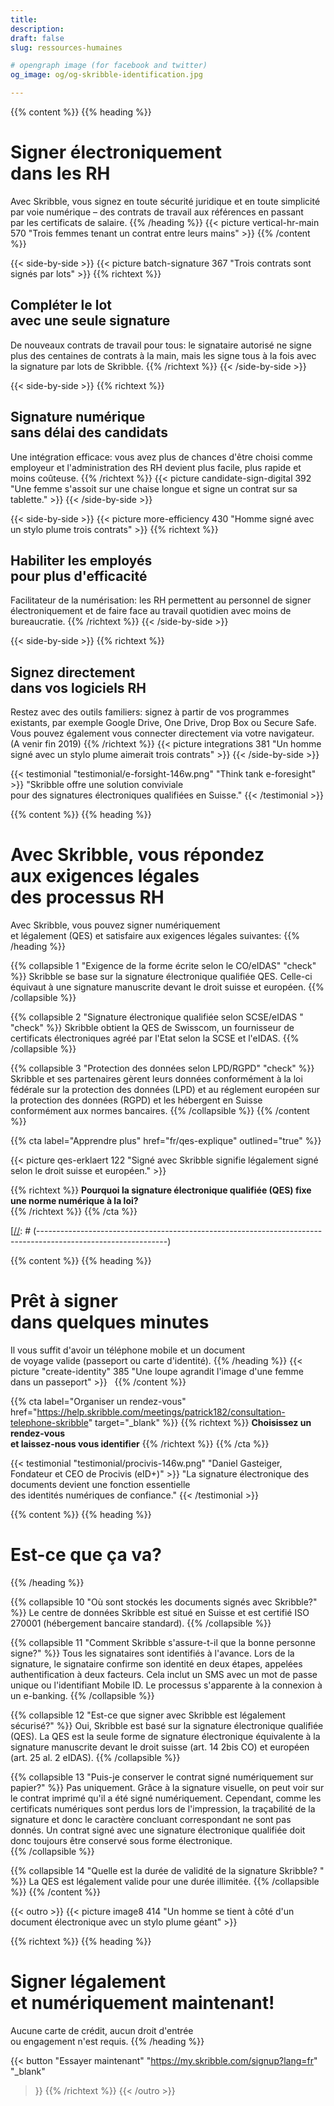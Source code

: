 ```yaml
---
title:
description:
draft: false
slug: ressources-humaines

# opengraph image (for facebook and twitter)
og_image: og/og-skribble-identification.jpg

---
```


{{% content %}}
{{% heading %}}
# Signer électroniquement <br class="hide-for-mobile">dans les RH
Avec Skribble, vous signez en toute sécurité juridique et en toute simplicité <br class="hide-for-mobile">par voie numérique – des contrats de travail aux références en passant <br class="hide-for-mobile">par les certificats de salaire.
{{% /heading %}}
{{< picture vertical-hr-main 570 "Trois femmes tenant un contrat entre leurs mains" >}}
{{% /content %}}

[//]: # (--------------------------------------------------------------------------------------------------------------)

{{< side-by-side >}}
{{< picture batch-signature 367 "Trois contrats sont signés par lots" >}}
{{% richtext %}}
## Compléter le lot <br class="hide-for-mobile">avec une seule signature
De nouveaux contrats de travail pour tous: le signataire autorisé ne signe plus des centaines de contrats à la main, mais les signe tous à la fois avec la signature par lots de Skribble.
{{% /richtext %}}
{{< /side-by-side >}}

[//]: # (--------------------------------------------------------------------------------------------------------------)

{{< side-by-side >}}
{{% richtext %}}
## Signature numérique <br class="hide-for-mobile">sans délai des candidats 
Une intégration efficace: vous avez plus de chances d'être choisi comme employeur et l'administration des RH devient plus facile, plus rapide et moins coûteuse.
{{% /richtext %}}
{{< picture candidate-sign-digital 392 "Une femme s'assoit sur une chaise longue et signe un contrat sur sa tablette." >}}
{{< /side-by-side >}}

[//]: # (--------------------------------------------------------------------------------------------------------------)

{{< side-by-side >}}
{{< picture more-efficiency 430 "Homme signé avec un stylo plume trois contrats" >}}
{{% richtext %}}
## Habiliter les employés <br class="hide-for-mobile">pour plus d'efficacité
Facilitateur de la numérisation: les RH permettent au personnel de signer électroniquement et de faire face au travail quotidien avec moins de bureaucratie.
{{% /richtext %}}
{{< /side-by-side >}}

[//]: # (--------------------------------------------------------------------------------------------------------------)

{{< side-by-side >}}
{{% richtext %}}
## Signez directement <br class="hide-for-mobile">dans vos logiciels RH
Restez avec des outils familiers: signez à partir de vos programmes existants, par exemple Google Drive, One Drive, Drop Box ou Secure Safe. Vous pouvez également vous connecter directement via votre navigateur. (A venir fin 2019)
{{% /richtext %}}
{{< picture integrations 381 "Un homme signé avec un stylo plume aimerait trois contrats" >}}
{{< /side-by-side >}}

[//]: # (--------------------------------------------------------------------------------------------------------------)

{{< testimonial "testimonial/e-forsight-146w.png" "Think tank e-foresight" >}}
"Skribble offre une solution conviviale <br class="hide-for-mobile">pour des signatures électroniques qualifiées en Suisse."
{{< /testimonial >}}

[//]: # (--------------------------------------------------------------------------------------------------------------)

{{% content %}}
{{% heading %}}
# Avec Skribble, vous répondez <br class="hide-for-mobile">aux exigences légales <br class="hide-for-mobile">des processus RH
Avec Skribble, vous pouvez signer numériquement <br class="hide-for-mobile">et légalement (QES) et satisfaire aux exigences légales suivantes:
{{% /heading %}}

{{% collapsible 1 "Exigence de la forme écrite selon le CO/eIDAS" "check" %}}
Skribble se base sur la signature électronique qualifiée QES. Celle-ci équivaut à une signature manuscrite devant le droit suisse et européen.
{{% /collapsible %}}

{{% collapsible 2 "Signature électronique qualifiée selon SCSE/eIDAS " "check" %}}
Skribble obtient la QES de Swisscom, un fournisseur de certificats électroniques agréé par l'Etat selon la SCSE et l'eIDAS.
{{% /collapsible %}}

{{% collapsible 3 "Protection des données selon LPD/RGPD" "check" %}}
Skribble et ses partenaires gèrent leurs données conformément à la loi fédérale sur la protection des données (LPD) et au réglement européen sur la protection des données (RGPD) et les hébergent en Suisse conformément aux normes bancaires.
{{% /collapsible %}}
{{% /content %}}

[//]: # (--------------------------------------------------------------------------------------------------------------)

{{% cta
  label="Apprendre plus"
  href="fr/qes-explique"
  outlined="true"
%}}

{{< picture qes-erklaert 122 "Signé avec Skribble signifie légalement signé selon le droit suisse et européen." >}}

{{% richtext %}}
**Pourquoi la signature électronique qualifiée (QES) fixe une norme numérique à la loi?**<br>
{{% /richtext %}}
{{% /cta %}}

[[//]: # (--------------------------------------------------------------------------------------------------------------)

{{% content %}}
{{% heading %}}
# Prêt à signer <br class="hide-for-mobile">dans quelques minutes
Il vous suffit d'avoir un téléphone mobile et un document <br class="hide-for-mobile">de voyage valide (passeport ou carte d'identité).
{{% /heading %}}
{{< picture "create-identity" 385 "Une loupe agrandit l'image d'une femme dans un passeport" >}}
&nbsp;
{{% /content %}}

{{% cta
  label="Organiser un rendez-vous"
  href="https://help.skribble.com/meetings/patrick182/consultation-telephone-skribble"
  target="_blank"
%}}
{{% richtext %}}
**Choisissez un rendez-vous <br class="hide-for-mobile">et laissez-nous vous identifier**
{{% /richtext %}}
{{% /cta %}}

[//]: # (--------------------------------------------------------------------------------------------------------------)

{{< testimonial "testimonial/procivis-146w.png" "Daniel Gasteiger, Fondateur et CEO de Procivis (eID+)" >}}
"La signature électronique des documents devient une fonction essentielle <br class="hide-for-mobile">des identités numériques de confiance." 
{{< /testimonial >}}

[//]: # (--------------------------------------------------------------------------------------------------------------)


{{% content %}}
{{% heading %}}
# Est-ce que ça va?
{{% /heading %}}

{{% collapsible 10 "Où sont stockés les documents signés avec Skribble?" %}}
Le centre de données Skribble est situé en Suisse et est certifié ISO 270001 (hébergement bancaire standard). 
{{% /collapsible %}}

{{% collapsible 11 "Comment Skribble s'assure-t-il que la bonne personne signe?" %}}
Tous les signataires sont identifiés à l'avance. Lors de la signature, le signataire confirme son identité en deux étapes, appelées authentification à deux facteurs. Cela inclut un SMS avec un mot de passe unique ou l'identifiant Mobile ID. Le processus s'apparente à la connexion à un e-banking.
{{% /collapsible %}}

{{% collapsible 12 "Est-ce que signer avec Skribble est légalement sécurisé?" %}}
Oui, Skribble est basé sur la signature électronique qualifiée (QES). La QES est la seule forme de signature électronique équivalente à la signature manuscrite devant le droit suisse (art. 14 2bis CO) et européen (art. 25 al. 2 eIDAS). 
{{% /collapsible %}}

{{% collapsible 13 "Puis-je conserver le contrat signé numériquement sur papier?" %}}
Pas uniquement. Grâce à la signature visuelle, on peut voir sur le contrat imprimé qu'il a été signé numériquement. Cependant, comme les certificats numériques sont perdus lors de l'impression, la traçabilité de la signature et donc le caractère concluant correspondant ne sont pas donnés. Un contrat signé avec une signature électronique qualifiée doit donc toujours être conservé sous forme électronique.           
{{% /collapsible %}}

{{% collapsible 14 "Quelle est la durée de validité de la signature Skribble? " %}}
La QES est légalement valide pour une durée illimitée.
{{% /collapsible %}}
{{% /content %}}

[//]: # (--------------------------------------------------------------------------------------------------------------)

{{< outro >}}
{{< picture image8 414 "Un homme se tient à côté d'un document électronique avec un stylo plume géant" >}}

{{% richtext %}}
{{% heading %}}
# Signer légalement <br class="hide-for-mobile">et numériquement maintenant!
Aucune carte de crédit, aucun droit d'entrée <br class="hide-for-mobile">ou engagement n'est requis.
{{% /heading %}}

{{< button
  "Essayer maintenant"
  "https://my.skribble.com/signup?lang=fr"
  "_blank"
>}}
{{% /richtext %}}
{{< /outro >}}
